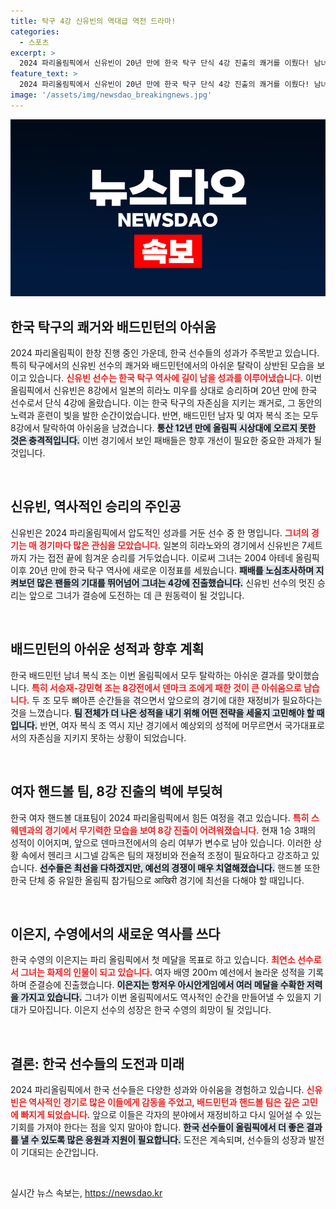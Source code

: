 ```yaml
---
title: 탁구 4강 신유빈의 역대급 역전 드라마!
categories:
  - 스포츠
excerpt: >
  2024 파리올림픽에서 신유빈이 20년 만에 한국 탁구 단식 4강 진출의 쾌거를 이뤘다! 남녀 배드민턴은 8강에서 고배, 핸드볼은 8강 진출 가능성이 희박해졌다. 신유빈의 다음 대결에 귀추가 주목된다!
feature_text: >
  2024 파리올림픽에서 신유빈이 20년 만에 한국 탁구 단식 4강 진출의 쾌거를 이뤘다! 남녀 배드민턴은 8강에서 고배, 핸드볼은 8강 진출 가능성이 희박해졌다. 신유빈의 다음 대결에 귀추가 주목된다!
image: '/assets/img/newsdao_breakingnews.jpg'
---
```


<p><img src="/assets/img/newsdao_breakingnews.jpg" alt="bookingtag 속보" /></p>

<h2 data-ke-size="size26">한국 탁구의 쾌거와 배드민턴의 아쉬움</h2>

<p data-ke-size="size16">2024 파리올림픽이 한창 진행 중인 가운데, 한국 선수들의 성과가 주목받고 있습니다. 특히 탁구에서의 신유빈 선수의 쾌거와 배드민턴에서의 아쉬운 탈락이 상반된 모습을 보이고 있습니다. <b><span style="color: #ee2323;">신유빈 선수는 한국 탁구 역사에 길이 남을 성과를 이루어냈습니다.</span></b> 이번 올림픽에서 신유빈은 8강에서 일본의 히라노 미우를 상대로 승리하며 20년 만에 한국 선수로서 단식 4강에 올랐습니다. 이는 한국 탁구의 자존심을 지키는 쾌거로, 그 동안의 노력과 훈련이 빛을 발한 순간이었습니다. 반면, 배드민턴 남자 및 여자 복식 조는 모두 8강에서 탈락하여 아쉬움을 남겼습니다. <b><span style="background-color: #21538527;">통산 12년 만에 올림픽 시상대에 오르지 못한 것은 충격적입니다.</span></b> 이번 경기에서 보인 패배들은 향후 개선이 필요한 중요한 과제가 될 것입니다.</p>

<p data-ke-size="size16">&nbsp;</p>

<h2 data-ke-size="size26">신유빈, 역사적인 승리의 주인공</h2>

<p data-ke-size="size16">신유빈은 2024 파리올림픽에서 압도적인 성과를 거둔 선수 중 한 명입니다. <b><span style="color: #ee2323;">그녀의 경기는 매 경기마다 많은 관심을 모았습니다.</span></b> 일본의 히라노와의 경기에서 신유빈은 7세트까지 가는 접전 끝에 힘겨운 승리를 거두었습니다. 이로써 그녀는 2004 아테네 올림픽 이후 20년 만에 한국 탁구 역사에 새로운 이정표를 세웠습니다. <b><span style="background-color: #21538527;">패배를 노심초사하며 지켜보던 많은 팬들의 기대를 뛰어넘어 그녀는 4강에 진출했습니다.</span></b> 신유빈 선수의 멋진 승리는 앞으로 그녀가 결승에 도전하는 데 큰 원동력이 될 것입니다.</p>

<p data-ke-size="size16">&nbsp;</p>

<h2 data-ke-size="size26">배드민턴의 아쉬운 성적과 향후 계획</h2>

<p data-ke-size="size16">한국 배드민턴 남녀 복식 조는 이번 올림픽에서 모두 탈락하는 아쉬운 결과를 맞이했습니다. <b><span style="color: #ee2323;">특히 서승재-강민혁 조는 8강전에서 덴마크 조에게 패한 것이 큰 아쉬움으로 남습니다.</span></b> 두 조 모두 뼈아픈 순간들을 겪으면서 앞으로의 경기에 대한 재정비가 필요하다는 것을 느꼈습니다. <b><span style="background-color: #21538527;">팀 전체가 더 나은 성적을 내기 위해 어떤 전략을 세울지 고민해야 할 때입니다.</span></b> 반면, 여자 복식 조 역시 지난 경기에서 예상외의 성적에 머무르면서 국가대표로서의 자존심을 지키지 못하는 상황이 되었습니다.</p>

<p data-ke-size="size16">&nbsp;</p>

<h2 data-ke-size="size26">여자 핸드볼 팀, 8강 진출의 벽에 부딪혀</h2>

<p data-ke-size="size16">한국 여자 핸드볼 대표팀이 2024 파리올림픽에서 힘든 여정을 겪고 있습니다. <b><span style="color: #ee2323;">특히 스웨덴과의 경기에서 무기력한 모습을 보여 8강 진출이 어려워졌습니다.</span></b> 현재 1승 3패의 성적이 이어지며, 앞으로 덴마크전에서의 승리 여부가 변수로 남아 있습니다. 이러한 상황 속에서 헨리크 시그넬 감독은 팀의 재정비와 전술적 조정이 필요하다고 강조하고 있습니다. <b><span style="background-color: #21538527;">선수들은 최선을 다하겠지만, 예선의 경쟁이 매우 치열해졌습니다.</span></b> 핸드볼 또한 한국 단체 중 유일한 올림픽 참가팀으로 आखिरी 경기에 최선을 다해야 할 때입니다.</p>

<p data-ke-size="size16">&nbsp;</p>

<h2 data-ke-size="size26">이은지, 수영에서의 새로운 역사를 쓰다</h2>

<p data-ke-size="size16">한국 수영의 이은지는 파리 올림픽에서 첫 메달을 목표로 하고 있습니다. <b><span style="color: #ee2323;">최연소 선수로서 그녀는 화제의 인물이 되고 있습니다.</span></b> 여자 배영 200ｍ 예선에서 놀라운 성적을 기록하며 준결승에 진출했습니다. <b><span style="background-color: #21538527;">이은지는 항저우 아시안게임에서 여러 메달을 수확한 저력을 가지고 있습니다.</span></b> 그녀가 이번 올림픽에서도 역사적인 순간을 만들어낼 수 있을지 기대가 모아집니다. 이은지 선수의 성장은 한국 수영의 희망이 될 것입니다.</p>

<p data-ke-size="size16">&nbsp;</p>

<h2 data-ke-size="size26">결론: 한국 선수들의 도전과 미래</h2>

<p data-ke-size="size16">2024 파리올림픽에서 한국 선수들은 다양한 성과와 아쉬움을 경험하고 있습니다. <b><span style="color: #ee2323;">신유빈은 역사적인 경기로 많은 이들에게 감동을 주었고, 배드민턴과 핸드볼 팀은 깊은 고민에 빠지게 되었습니다.</span></b> 앞으로 이들은 각자의 분야에서 재정비하고 다시 일어설 수 있는 기회를 가져야 한다는 점을 잊지 말아야 합니다. <b><span style="background-color: #21538527;">한국 선수들이 올림픽에서 더 좋은 결과를 낼 수 있도록 많은 응원과 지원이 필요합니다.</span></b> 도전은 계속되며, 선수들의 성장과 발전이 기대되는 순간입니다.</p> 

<p data-ke-size="size16">&nbsp;</p>
실시간 뉴스 속보는, <a href="https://newsdao.kr" rel="dofollow">https://newsdao.kr</a>


